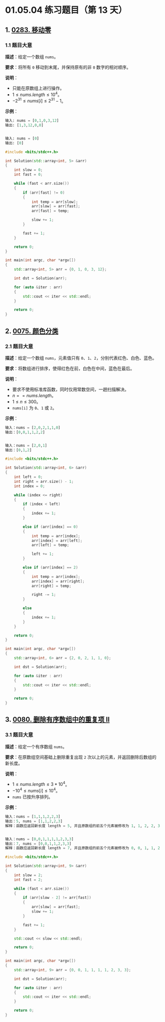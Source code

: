 # 01.05.04 练习题目（第 13 天）

## 1. [0283. 移动零](https://leetcode.cn/problems/move-zeroes/)

### 1.1 题目大意

**描述**：给定一个数组 `nums`。

**要求**：将所有 `0` 移动到末尾，并保持原有的非 `0` 数字的相对顺序。

**说明**：

- 只能在原数组上进行操作。
- $1 \le nums.length \le 10^4$。
- $-2^{31} \le nums[i] \le 2^{31} - 1$。

**示例**：

```Python
输入: nums = [0,1,0,3,12]
输出: [1,3,12,0,0]


输入: nums = [0]
输出: [0]
```

```C++
#include <bits/stdc++.h>

int Solution(std::array<int, 5> &arr)
{
    int slow = 0;
    int fast = 0;

    while (fast < arr.size())
    {
        if (arr[fast] != 0)
        {
            int temp = arr[slow];
            arr[slow] = arr[fast];
            arr[fast] = temp;

            slow += 1;
        }

        fast += 1;
    }

    return 0;
}

int main(int argc, char *argv[])
{
    std::array<int, 5> arr = {0, 1, 0, 3, 12};

    int dst = Solution(arr);

    for (auto &iter : arr)
    {
        std::cout << iter << std::endl;
    }

    return 0;
}
```

## 2. [0075. 颜色分类](https://leetcode.cn/problems/sort-colors/)

### 2.1 题目大意

**描述**：给定一个数组 `nums`，元素值只有 `0`、`1`、`2`，分别代表红色、白色、蓝色。

**要求**：将数组进行排序，使得红色在前，白色在中间，蓝色在最后。

**说明**：

- 要求不使用标准库函数，同时仅用常数空间，一趟扫描解决。
- $n == nums.length$。
- $1 \le n \le 300$。
- `nums[i]` 为 `0`、`1` 或 `2`。

**示例**：

```Python
输入：nums = [2,0,2,1,1,0]
输出：[0,0,1,1,2,2]


输入：nums = [2,0,1]
输出：[0,1,2]
```

```C++
#include <bits/stdc++.h>

int Solution(std::array<int, 6> &arr)
{
    int left = 0;
    int right = arr.size() - 1;
    int index = 0;

    while (index <= right)
    {
        if (index < left)
        {
            index += 1;
        }

        else if (arr[index] == 0)
        {
            int temp = arr[index];
            arr[index] = arr[left];
            arr[left] = temp;

            left += 1;
        }

        else if (arr[index] == 2)
        {
            int temp = arr[index];
            arr[index] = arr[right];
            arr[right] = temp;

            right -= 1;
        }

        else
        {
            index += 1;
        }
    }

    return 0;
}

int main(int argc, char *argv[])
{
    std::array<int, 6> arr = {2, 0, 2, 1, 1, 0};

    int dst = Solution(arr);

    for (auto &iter : arr)
    {
        std::cout << iter << std::endl;
    }

    return 0;
}
```

## 3. [0080. 删除有序数组中的重复项 II](https://leetcode.cn/problems/remove-duplicates-from-sorted-array-ii/)

### 3.1 题目大意

**描述**：给定一个有序数组 `nums`。

**要求**：在原数组空间基础上删除重复出现 `2` 次以上的元素，并返回删除后数组的新长度。

**说明**：

- $1 \le nums.length \le 3 * 10^4$。
- $-10^4 \le nums[i] \le 10^4$。
- `nums` 已按升序排列。

**示例**：

```Python
输入：nums = [1,1,1,2,2,3]
输出：5, nums = [1,1,2,2,3]
解释：函数应返回新长度 length = 5, 并且原数组的前五个元素被修改为 1, 1, 2, 2, 3 。 不需要考虑数组中超出新长度后面的元素。


输入：nums = [0,0,1,1,1,1,2,3,3]
输出：7, nums = [0,0,1,1,2,3,3]
解释：函数应返回新长度 length = 7, 并且原数组的前五个元素被修改为 0, 0, 1, 1, 2, 3, 3 。 不需要考虑数组中超出新长度后面的元素。
```

```C++
#include <bits/stdc++.h>

int Solution(std::array<int, 9> &arr)
{
    int slow = 2;
    int fast = 2;

    while (fast < arr.size())
    {
        if (arr[slow - 2] != arr[fast])
        {
            arr[slow] = arr[fast];
            slow += 1;
        }

        fast += 1;
    }

    std::cout << slow << std::endl;

    return 0;
}

int main(int argc, char *argv[])
{
    std::array<int, 9> arr = {0, 0, 1, 1, 1, 1, 2, 3, 3};

    int dst = Solution(arr);

    for (auto &iter : arr)
    {
        std::cout << iter << std::endl;
    }

    return 0;
}
```